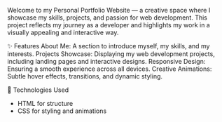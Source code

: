 Welcome to my Personal Portfolio Website — a creative space where I showcase my skills, projects, and passion for web development. This project reflects my journey as a developer and highlights my work in a visually appealing and interactive way.

✨ Features
About Me: A section to introduce myself, my skills, and my interests.
Projects Showcase: Displaying my web development projects, including landing pages and interactive designs.
Responsive Design: Ensuring a smooth experience across all devices.
Creative Animations: Subtle hover effects, transitions, and dynamic styling.

🚀 Technologies Used
* HTML for structure
* CSS for styling and animations
